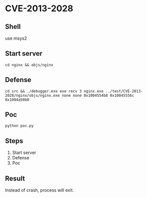 # CVE-2013-2028

## Shell
use msys2

## Start server
`cd nginx && objs/nginx`

## Defense
`cd src && ./debugger.exe exe recv 3 nginx.exe ../test/CVE-2013-2028/nginx/objs/nginx.exe none none 0x1004554b8 0x10045556c 0x1004a50b0`

## Poc
`python poc.py`

## Steps
1. Start server
2. Defense
3. Poc

## Result
Instead of crash, process will exit.